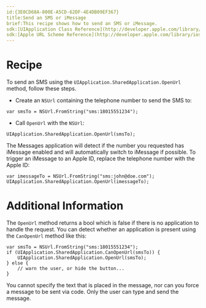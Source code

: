 ```yaml
---
id:{3E0CD68A-800E-A5CD-62DF-4E4DB09EF367}  
title:Send an SMS or iMessage  
brief:This recipe shows how to send an SMS or iMessage.  
sdk:[UIApplication Class Reference](http://developer.apple.com/library/ios/#DOCUMENTATION/UIKit/Reference/UIApplication_Class/Reference/Reference.html)  
sdk:[Apple URL Scheme Reference](http://developer.apple.com/library/ios/#featuredarticles/iPhoneURLScheme_Reference/Introduction/Introduction.html)  
---
```


<a name="Recipe" class="injected"></a>


# Recipe

To send an SMS using the `UIApplication.SharedApplication.OpenUrl` method,
follow these steps.

-  Create an `NSUrl` containing the telephone number to send the SMS to:


```
var smsTo = NSUrl.FromString("sms:18015551234");
```

-  Call `OpenUrl` with the `NSUrl`:


```
UIApplication.SharedApplication.OpenUrl(smsTo);
```

The Messages application will detect if the number you requested has iMessage
enabled and will automatically switch to iMessage if possible. To trigger an
iMessage to an Apple ID, replace the telephone number with the Apple ID:

```
var imessageTo = NSUrl.FromString("sms:john@doe.com");
UIApplication.SharedApplication.OpenUrl(imessageTo);
```

 <a name="Additional_Information" class="injected"></a>


# Additional Information

The `OpenUrl` method returns a bool which is false if there is no application
to handle the request. You can detect whether an application is present using
the `CanOpenUrl` method like this:

```
var smsTo = NSUrl.FromString("sms:18015551234");
if (UIApplication.SharedApplication.CanOpenUrl(smsTo)) {
    UIApplication.SharedApplication.OpenUrl(smsTo);
} else {
    // warn the user, or hide the button...
}
```

You cannot specify the text that is placed in the message, nor can you force
a message to be sent via code. Only the user can type and send the message.